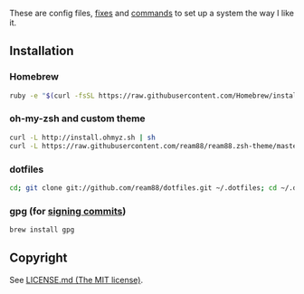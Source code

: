 These are config files, [fixes](Fixes.md) and [commands](Commands.md) to set up a system the way I like it.

## Installation

### Homebrew
```sh
ruby -e "$(curl -fsSL https://raw.githubusercontent.com/Homebrew/install/master/install)"
```

### oh-my-zsh and custom theme
```sh
curl -L http://install.ohmyz.sh | sh
curl -L https://raw.githubusercontent.com/ream88/ream88.zsh-theme/master/ream88.zsh-theme > ~/.oh-my-zsh/themes/ream88.zsh-theme
```

### dotfiles
```sh
cd; git clone git://github.com/ream88/dotfiles.git ~/.dotfiles; cd ~/.dotfiles; ruby install.rb
```

### gpg (for [signing commits](https://help.github.com/articles/generating-a-new-gpg-key/))
```sh
brew install gpg
```

## Copyright

See [LICENSE.md (The MIT license)](LICENSE.md).
